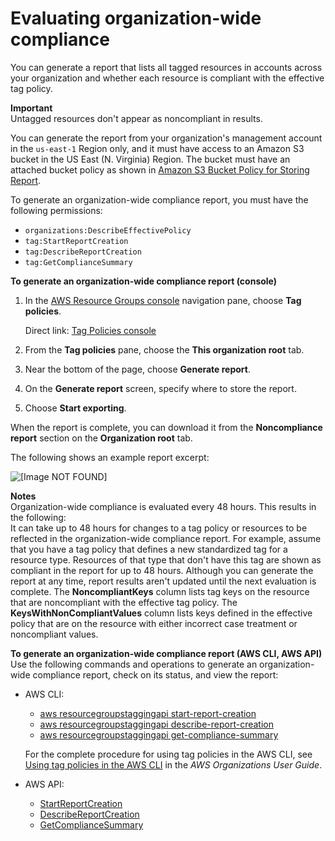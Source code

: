# Evaluating organization\-wide compliance<a name="tag-policies-orgs-evaluating-org-wide-compliance"></a>

You can generate a report that lists all tagged resources in accounts across your organization and whether each resource is compliant with the effective tag policy\.

**Important**  
Untagged resources don't appear as noncompliant in results\. 

You can generate the report from your organization's management account in the `us-east-1` Region only, and it must have access to an Amazon S3 bucket in the US East \(N\. Virginia\) Region\. The bucket must have an attached bucket policy as shown in [Amazon S3 Bucket Policy for Storing Report](tag-policies-prereqs.md#bucket-policy)\. 

To generate an organization\-wide compliance report, you must have the following permissions:
+ `organizations:DescribeEffectivePolicy`
+ `tag:StartReportCreation`
+ `tag:DescribeReportCreation`
+ `tag:GetComplianceSummary`

**To generate an organization\-wide compliance report \(console\)**

1. In the [AWS Resource Groups console](https://console.aws.amazon.com/resource-groups) navigation pane, choose **Tag policies**\.

   Direct link: [Tag Policies console](https://console.aws.amazon.com/resource-groups/tag-policies/)

1. From the **Tag policies** pane, choose the **This organization root** tab\.

1. Near the bottom of the page, choose **Generate report**\.

1. On the **Generate report** screen, specify where to store the report\. 

1. Choose **Start exporting**\.

When the report is complete, you can download it from the **Noncompliance report** section on the **Organization root** tab\. 

The following shows an example report excerpt:

![\[Image NOT FOUND\]](http://docs.aws.amazon.com/ARG/latest/userguide/images/tag-policy-summary-report.PNG)

**Notes**  
Organization\-wide compliance is evaluated every 48 hours\. This results in the following:  
It can take up to 48 hours for changes to a tag policy or resources to be reflected in the organization\-wide compliance report\. For example, assume that you have a tag policy that defines a new standardized tag for a resource type\. Resources of that type that don't have this tag are shown as compliant in the report for up to 48 hours\.
Although you can generate the report at any time, report results aren't updated until the next evaluation is complete\.
The **NoncompliantKeys** column lists tag keys on the resource that are noncompliant with the effective tag policy\.
The **KeysWithNonCompliantValues** column lists keys defined in the effective policy that are on the resource with either incorrect case treatment or noncompliant values\. 

**To generate an organization\-wide compliance report \(AWS CLI, AWS API\)**  
Use the following commands and operations to generate an organization\-wide compliance report, check on its status, and view the report:
+ AWS CLI:
  + [aws resourcegroupstaggingapi start\-report\-creation](https://docs.aws.amazon.com/cli/latest/reference/resourcegroupstaggingapi/start-report-creation.html)
  + [aws resourcegroupstaggingapi describe\-report\-creation](https://docs.aws.amazon.com/cli/latest/reference/resourcegroupstaggingapi/describe-report-creation.html)
  + [aws resourcegroupstaggingapi get\-compliance\-summary](https://docs.aws.amazon.com/cli/latest/reference/resourcegroupstaggingapi/get-compliance-summary.html)

  For the complete procedure for using tag policies in the AWS CLI, see [Using tag policies in the AWS CLI](https://docs.aws.amazon.com/organizations/latest/userguide/tag-policy-cli.html) in the *AWS Organizations User Guide*\.
+ AWS API:
  + [StartReportCreation](https://docs.aws.amazon.com/resourcegroupstagging/latest/APIReference/API_StartReportCreation.html)
  + [DescribeReportCreation](https://docs.aws.amazon.com/resourcegroupstagging/latest/APIReference/API_DescribeReportCreation.html)
  + [GetComplianceSummary](https://docs.aws.amazon.com/resourcegroupstagging/latest/APIReference/API_GetComplianceSummary.html)